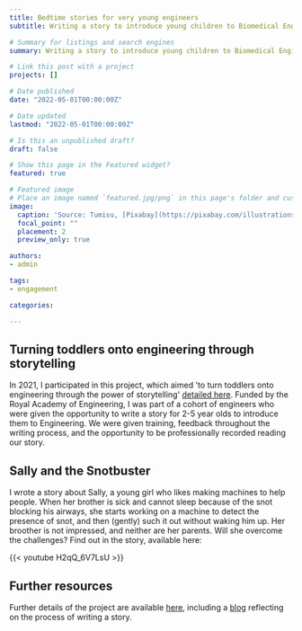 ```yaml
---
title: Bedtime stories for very young engineers
subtitle: Writing a story to introduce young children to Biomedical Engineering.

# Summary for listings and search engines
summary: Writing a story to introduce young children to Biomedical Engineering.

# Link this post with a project
projects: []

# Date published
date: "2022-05-01T00:00:00Z"

# Date updated
lastmod: "2022-05-01T00:00:00Z"

# Is this an unpublished draft?
draft: false

# Show this page in the Featured widget?
featured: true

# Featured image
# Place an image named `featured.jpg/png` in this page's folder and customize its options here.
image:
  caption: 'Source: Tumisu, [Pixabay](https://pixabay.com/illustrations/story-telling-storytelling-4220329/)'
  focal_point: ""
  placement: 2
  preview_only: true

authors:
- admin

tags:
- engagement

categories:

---
```




## Turning toddlers onto engineering through storytelling

In 2021, I participated in this project, which aimed 'to turn toddlers onto engineering through the power of storytelling' [detailed here](https://www.storytellingengineers.com/about). Funded by the Royal Academy of Engineering, I was part of a cohort of engineers who were given the opportunity to write a story for 2-5 year olds to introduce them to Engineering. We were given training, feedback throughout the writing process, and the opportunity to be professionally recorded reading our story.

## Sally and the Snotbuster

I wrote a story about Sally, a young girl who likes making machines to help people. When her brother is sick and cannot sleep because of the snot blocking his airways, she starts working on a machine to detect the presence of snot, and then (gently) such it out without waking him up. Her broother is not impressed, and neither are her parents. Will she overcome the challenges? Find out in the story, available here:

{{< youtube H2qQ_6V7LsU >}}

## Further resources

Further details of the project are available [here](https://www.storytellingengineers.com/), including a [blog](https://www.storytellingengineers.com/blog) reflecting on the process of writing a story.